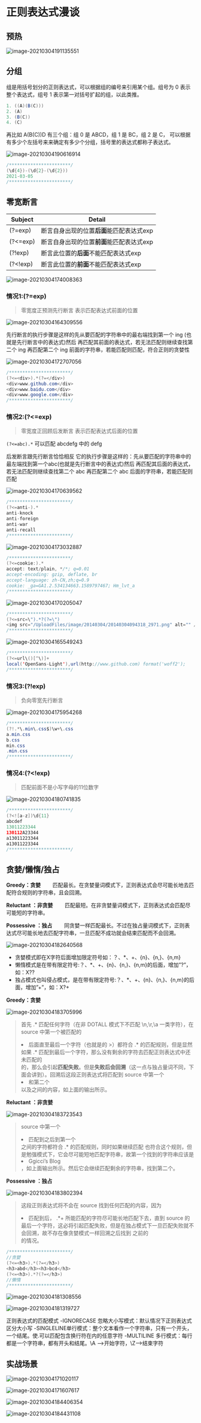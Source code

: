 # 正则表达式漫谈

## 预热

![image-20210304191135551](D:\Dev\SrcCode\spring-boot-climbing\data-climbing-manuscripts\src\main\linux\正则表达式漫谈.assets\image-20210304191135551.png)

## 分组

组是用括号划分的正则表达式，可以根据组的编号来引用某个组。组号为 0 表示整个表达式，组号 1 表示第一对括号扩起的组，以此类推。

```java
1. ((A)(B(C)))
2. (A)
3. (B(C))
4. (C)
```

再比如 A(B(C))D 有三个组：组 0 是 ABCD，组 1 是 BC，组 2 是 C，
可以根据有多少个左括号来来确定有多少个分组，括号里的表达式都称子表达式。

![image-20210304190616914](D:\Dev\SrcCode\spring-boot-climbing\data-climbing-manuscripts\src\main\linux\正则表达式漫谈.assets\image-20210304190616914.png)



```java
/***********************/
(\d{4})-(\d{2}-(\d{2}))
2021-03-05
/***********************/
```

## 零宽断言

| Subject  | Detail                                    |
| -------- | ----------------------------------------- |
| (?=exp)  | 断言自身出现的位置**后面**能匹配表达式exp |
| (?<=exp) | 断言自身出现的位置**前面**能匹配表达式exp |
| (?!exp)  | 断言此位置的**后面**不能匹配表达式exp     |
| (?<!exp) | 断言此位置的**前面**不能匹配表达式exp     |

![image-20210304174008363](D:\Dev\SrcCode\spring-boot-climbing\data-climbing-manuscripts\src\main\linux\正则表达式漫谈.assets\image-20210304174008363.png)



### 情况1:(?=exp)

> 零宽度正预测先行断言 表示匹配表达式前面的位置

![image-20210304164309556](D:\Dev\SrcCode\spring-boot-climbing\data-climbing-manuscripts\src\main\linux\正则表达式漫谈.assets\image-20210304164309556.png)

先行断言的执行步骤是这样的先从要匹配的字符串中的最右端找到第一个 ing (也就是先行断言中的表达式)然后 再匹配其前面的表达式，若无法匹配则继续查找第二个 ing 再匹配第二个 ing 前面的字符串，若能匹配则匹配，符合正则的贪婪性



![image-20210304172707056](D:\Dev\SrcCode\spring-boot-climbing\data-climbing-manuscripts\src\main\linux\正则表达式漫谈.assets\image-20210304172707056.png)

```java
/***********************/
(?<=<div>).*(?=</div>)
<div>www.github.com</div>
<div>www.baidu.com</div>
<div>www.google.com</div>
/***********************/
```







### 情况2:(?<=exp) 

> 零宽度正回顾后发断言 表示匹配表达式后面的位置

`(?<=abc).*` 可以匹配 abcdefg 中的 defg

后发断言跟先行断言恰恰相反 它的执行步骤是这样的：先从要匹配的字符串中的最左端找到第一个abc(也就是先行断言中的表达式)然后 再匹配其后面的表达式，若无法匹配则继续查找第二个 abc 再匹配第二个 abc 后面的字符串，若能匹配则匹配



![image-20210304170639562](D:\Dev\SrcCode\spring-boot-climbing\data-climbing-manuscripts\src\main\linux\正则表达式漫谈.assets\image-20210304170639562.png)



```java
/***********************/
(?<=anti-).*
anti-knock
anti-foreign
anti-war
anti-recall
/***********************/
```



![image-20210304173032887](D:\Dev\SrcCode\spring-boot-climbing\data-climbing-manuscripts\src\main\linux\正则表达式漫谈.assets\image-20210304173032887.png)



```java
/***********************/
(?<=cookie:).*
accept: text/plain, */*; q=0.01
accept-encoding: gzip, deflate, br
accept-language: zh-CN,zh;q=0.9
cookie: _ga=GA1.2.534134663.1589797467; Hm_lvt_a
/***********************/
```





![image-20210304170205047](D:\Dev\SrcCode\spring-boot-climbing\data-climbing-manuscripts\src\main\linux\正则表达式漫谈.assets\image-20210304170205047.png)







```java
/***********************/
(?<=src=\").*?(?=\")
<img src="/UploadFiles/image/20140304/20140304094318_2971.png" alt="" />
/***********************/
```

![image-20210304165549243](D:\Dev\SrcCode\spring-boot-climbing\data-climbing-manuscripts\src\main\linux\正则表达式漫谈.assets\image-20210304165549243.png)

```java
/***********************/
(?<=url\()[^\)]+
local('OpenSans-Light'),url(http://www.github.com) format('woff2');
/***********************/
```

### 情况3:(?!exp)

> 负向零宽先行断言





![image-20210304175954268](D:\Dev\SrcCode\spring-boot-climbing\data-climbing-manuscripts\src\main\linux\正则表达式漫谈.assets\image-20210304175954268.png)



```java
/***********************/
(?!.*\.min\.css$)\w+\.css
a.min.css
b.css
min.css
.min.css
/***********************/
```



### 情况4:(?<!exp)

> 匹配前面不是小写字母的11位数字

![image-20210304180741835](D:\Dev\SrcCode\spring-boot-climbing\data-climbing-manuscripts\src\main\linux\正则表达式漫谈.assets\image-20210304180741835.png)

```java
/***********************/
(?<![a-z])\d{11}
abcdef
13011223344
130112A23344
a13011223344
a13011223344
/***********************/
```

## 贪婪/懒惰/独占

**Greedy：贪婪**
　　匹配最长。在贪婪量词模式下，正则表达式会尽可能长地去匹配符合规则的字符串，且会回溯。

**Reluctant ：非贪婪**
　　匹配最短。在非贪婪量词模式下，正则表达式会匹配尽可能短的字符串。

**Possessive ：独占**
　　同贪婪一样匹配最长。不过在独占量词模式下，正则表达式尽可能长地去匹配字符串，一旦匹配不成功就会结束匹配而不会回溯。

![image-20210304182640568](D:\Dev\SrcCode\spring-boot-climbing\data-climbing-manuscripts\src\main\linux\正则表达式漫谈.assets\image-20210304182640568.png)

- 贪婪模式即在X字符后面增加限定符号如：？、*、+、{n}、{n,}、{n,m}
- 懒惰模式是在带有限定符号:？、*、+、{n}、{n,}、{n,m}的后面，增加”?”，如：X??
- 独占模式也叫侵占模式，是在带有限定符号:？、*、+、{n}、{n,}、{n,m}的后面，增加”+”，如：X?+



**Greedy：贪婪**

![image-20210304183705996](D:\Dev\SrcCode\spring-boot-climbing\data-climbing-manuscripts\src\main\linux\正则表达式漫谈.assets\image-20210304183705996.png)

> 首先 .* 匹配任何字符（在非 DOTALL 模式下不匹配 \n,\r,\a 一类字符），在 source 中第一个被匹配的 <li> 后面直至最后一个字符（也就是</ol>的 >）都符合 .* 的匹配规则，但是显然如果 .* 匹配到最后一个字符，那么没有剩余的字符去匹配正则表达式中还未匹配的 </li> 的，那么会引起**匹配失败**。但是**失败后会回溯**（这一点与独占量词不同，下面会讲到）。回溯后这段正则表达式将匹配到 source 中第一个 <li> 和第二个 </li> 以及之间的内容，如上面的输出所示。

**Reluctant ：非贪婪**

![image-20210304183723543](D:\Dev\SrcCode\spring-boot-climbing\data-climbing-manuscripts\src\main\linux\正则表达式漫谈.assets\image-20210304183723543.png)

> source 中第一个<li>匹配到之后到第一个</li>之间的字符都符合 .* 的匹配规则，同时如果继续匹配 </li> 也符合这个规则，但是勉强模式下，它会尽可能短地匹配字符串，故第一个找到的字符串应该是 <li>Ggicci’s Blog</li>，如上面输出所示。然后它会继续匹配剩余的字符串，找到第二个。

**Possessive ：独占**

![image-20210304183802394](D:\Dev\SrcCode\spring-boot-climbing\data-climbing-manuscripts\src\main\linux\正则表达式漫谈.assets\image-20210304183802394.png)



> 这段正则表达式将不会在 source 找到任何匹配的内容，因为 <li> 匹配到后， .*+ 所能匹配的字符尽可能长地匹配下去，直到 source 的最后一个字符，这必将引起匹配失败，但是在独占模式下一旦匹配失败就不会回溯，故不存在像贪婪模式一样回溯之后找到 </ol>之前的</li> 的情况。

```java
/***********************/
//贪婪
(?<=<h3>).*(?=</h3>)
<h3>abd</h3><h3>bcd</h3>
(?<=<h3>).*?(?=</h3>)
//懒惰
/***********************/
```

![image-20210304181308556](D:\Dev\SrcCode\spring-boot-climbing\data-climbing-manuscripts\src\main\linux\正则表达式漫谈.assets\image-20210304181308556.png)

![image-20210304181319727](D:\Dev\SrcCode\spring-boot-climbing\data-climbing-manuscripts\src\main\linux\正则表达式漫谈.assets\image-20210304181319727.png)

正则表达式的匹配模式
-IGNORECASE 忽略大小写模式：默认情况下正则表达式区分大小写
-SINGLELINE单行模式：整个文本看作一个字符串，只有一个开头，一个结尾。使.可以匹配包含换行符在内的任意字符
-MULTILINE 多行模式：每行都是一个字符串，都有开头和结尾。\A -->开始字符，\Z–>结束字符

## 实战场景

![image-20210304171020117](D:\Dev\SrcCode\spring-boot-climbing\data-climbing-manuscripts\src\main\linux\正则表达式漫谈.assets\image-20210304171020117.png)

![image-20210304171607617](D:\Dev\SrcCode\spring-boot-climbing\data-climbing-manuscripts\src\main\linux\正则表达式漫谈.assets\image-20210304171607617.png)

![image-20210304184406354](D:\Dev\SrcCode\spring-boot-climbing\data-climbing-manuscripts\src\main\linux\正则表达式漫谈.assets\image-20210304184406354.png)

![image-20210304184431108](D:\Dev\SrcCode\spring-boot-climbing\data-climbing-manuscripts\src\main\linux\正则表达式漫谈.assets\image-20210304184431108.png)